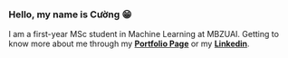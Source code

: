 ### Hello, my name is Cường 😁

I am a first-year MSc student in Machine Learning at MBZUAI.
Getting to know more about me through my [**Portfolio Page**](https://pacman-ctm.github.io/) or my [**Linkedin**](https://www.linkedin.com/in/anhcuong-pham/).
